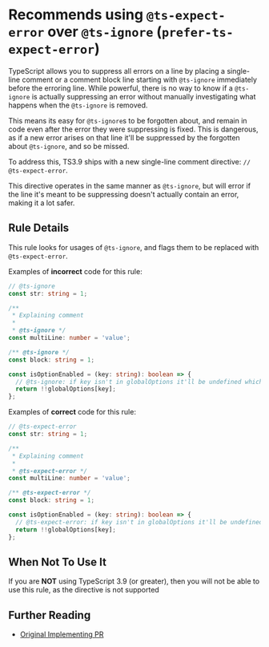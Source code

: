 # Recommends using `@ts-expect-error` over `@ts-ignore` (`prefer-ts-expect-error`)

TypeScript allows you to suppress all errors on a line by placing a single-line comment or a comment block line starting with `@ts-ignore` immediately before the erroring line.
While powerful, there is no way to know if a `@ts-ignore` is actually suppressing an error without manually investigating what happens when the `@ts-ignore` is removed.

This means its easy for `@ts-ignore`s to be forgotten about, and remain in code even after the error they were suppressing is fixed.
This is dangerous, as if a new error arises on that line it'll be suppressed by the forgotten about `@ts-ignore`, and so be missed.

To address this, TS3.9 ships with a new single-line comment directive: `// @ts-expect-error`.

This directive operates in the same manner as `@ts-ignore`, but will error if the line it's meant to be suppressing doesn't actually contain an error, making it a lot safer.

## Rule Details

This rule looks for usages of `@ts-ignore`, and flags them to be replaced with `@ts-expect-error`.

Examples of **incorrect** code for this rule:

```ts
// @ts-ignore
const str: string = 1;

/**
 * Explaining comment
 *
 * @ts-ignore */
const multiLine: number = 'value';

/** @ts-ignore */
const block: string = 1;

const isOptionEnabled = (key: string): boolean => {
  // @ts-ignore: if key isn't in globalOptions it'll be undefined which is false
  return !!globalOptions[key];
};
```

Examples of **correct** code for this rule:

```ts
// @ts-expect-error
const str: string = 1;

/**
 * Explaining comment
 *
 * @ts-expect-error */
const multiLine: number = 'value';

/** @ts-expect-error */
const block: string = 1;

const isOptionEnabled = (key: string): boolean => {
  // @ts-expect-error: if key isn't in globalOptions it'll be undefined which is false
  return !!globalOptions[key];
};
```

## When Not To Use It

If you are **NOT** using TypeScript 3.9 (or greater), then you will not be able to use this rule, as the directive is not supported

## Further Reading

- [Original Implementing PR](https://github.com/microsoft/TypeScript/pull/36014)
